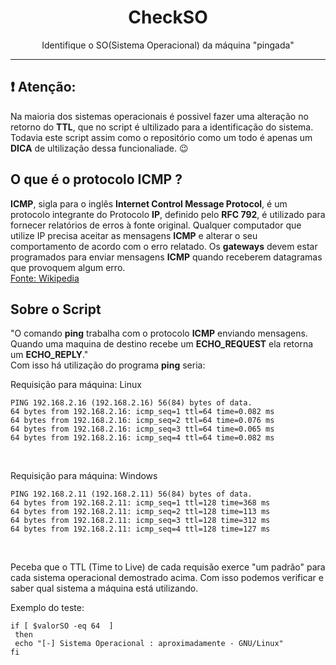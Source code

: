 <h1 align="center">CheckSO</h1>
<p align="center">Identifique o SO(Sistema Operacional) da máquina "pingada"</p>
<hr>

## :exclamation: Atenção: 

Na maioria dos sistemas operacionais é possivel fazer uma alteração no retorno do **TTL**, que no script é ultilizado para a identificação do sistema. Todavia este script assim como o repositório como um todo é apenas um **DICA** de ultilização dessa funcionaliade. :wink:

## O que é o protocolo ICMP ?
**ICMP**, sigla para o inglês **Internet Control Message Protocol**, é um protocolo integrante do Protocolo **IP**, definido pelo 
**RFC 792**, é utilizado para fornecer relatórios de erros à fonte original. Qualquer computador que utilize IP precisa aceitar as mensagens **ICMP** e alterar o seu comportamento de acordo com o erro relatado. Os **gateways** devem estar programados para enviar mensagens **ICMP** quando receberem datagramas que provoquem algum erro. <br>
[Fonte: Wikipedia](https://pt.wikipedia.org/wiki/Internet_Control_Message_Protocol)

## Sobre o Script
"O comando **ping** trabalha com o protocolo **ICMP** enviando mensagens. Quando uma maquina de destino recebe um **ECHO_REQUEST** ela retorna um **ECHO_REPLY**."
<br/>
Com isso há utilização do programa **ping** seria: <br />

Requisição para máquina: Linux
```
PING 192.168.2.16 (192.168.2.16) 56(84) bytes of data.
64 bytes from 192.168.2.16: icmp_seq=1 ttl=64 time=0.082 ms
64 bytes from 192.168.2.16: icmp_seq=2 ttl=64 time=0.076 ms
64 bytes from 192.168.2.16: icmp_seq=3 ttl=64 time=0.065 ms
64 bytes from 192.168.2.16: icmp_seq=4 ttl=64 time=0.082 ms
```
<br />

Requisição para máquina: Windows
```
PING 192.168.2.11 (192.168.2.11) 56(84) bytes of data.
64 bytes from 192.168.2.11: icmp_seq=1 ttl=128 time=368 ms
64 bytes from 192.168.2.11: icmp_seq=2 ttl=128 time=113 ms
64 bytes from 192.168.2.11: icmp_seq=3 ttl=128 time=312 ms
64 bytes from 192.168.2.11: icmp_seq=4 ttl=128 time=127 ms

```
<br />

Peceba que o TTL (Time to Live) de cada requisão exerce "um padrão" para cada sistema operacional demostrado acima. Com isso podemos verificar e saber qual sistema a máquina está utilizando.<br/>

Exemplo do teste:
```shell
if [ $valorSO -eq 64  ]
 then
 echo "[-] Sistema Operacional : aproximadamente - GNU/Linux"
fi
```

